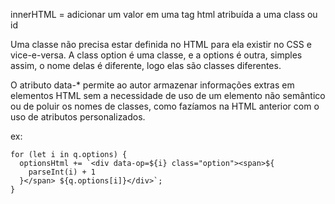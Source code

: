 innerHTML = adicionar um valor em uma tag html atribuída a uma class ou id

Uma classe não precisa estar definida no HTML para ela existir no CSS e vice-e-versa. A class option é uma classe, e a options é outra, simples assim, o nome delas é diferente, logo elas são classes diferentes.

O atributo data-\* permite ao autor armazenar informações extras em elementos HTML sem a necessidade de uso de um elemento não semântico ou de poluir os nomes de classes, como fazíamos na HTML anterior com o uso de atributos personalizados.

ex:

    for (let i in q.options) {
      optionsHtml += `<div data-op=${i} class="option"><span>${
        parseInt(i) + 1
      }</span> ${q.options[i]}</div>`;
    }

